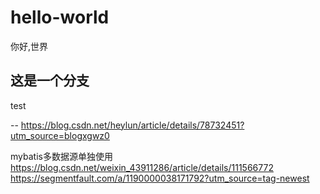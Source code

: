 # hello-world
你好,世界
## 这是一个分支
test

-- https://blog.csdn.net/heylun/article/details/78732451?utm_source=blogxgwz0

mybatis多数据源单独使用 https://blog.csdn.net/weixin_43911286/article/details/111566772
https://segmentfault.com/a/1190000038171792?utm_source=tag-newest
